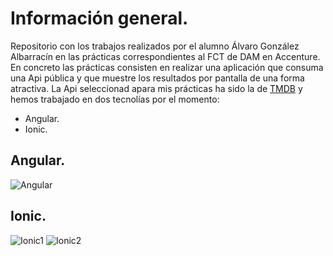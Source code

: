 # Información general.
Repositorio con los trabajos realizados por el alumno Álvaro González Albarracín en las prácticas correspondientes al FCT de DAM en Accenture.
En concreto las prácticas consisten en realizar una aplicación que consuma una Api pública y que muestre los resultados por pantalla de una forma atractiva.
La Api seleccionad apara mis prácticas ha sido la de [TMDB](https://www.themoviedb.org/movie?language=es-ES) y hemos trabajado en dos tecnolías por el momento:
- Angular.
- Ionic.
## Angular.
![Angular](https://github.com/Formacion-Accenture/algonal/blob/main/Im%C3%A1genes/angular1.png?raw=true)
## Ionic.
![Ionic1](https://github.com/Formacion-Accenture/algonal/blob/main/Im%C3%A1genes/ionic1.png?raw=true)
![Ionic2](https://github.com/Formacion-Accenture/algonal/blob/main/Im%C3%A1genes/ionic2.png?raw=true)
